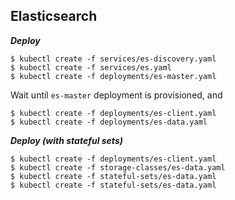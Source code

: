 ## Elasticsearch

***Deploy***

```
$ kubectl create -f services/es-discovery.yaml
$ kubectl create -f services/es.yaml
$ kubectl create -f deployments/es-master.yaml
```

Wait until `es-master` deployment is provisioned, and

```
$ kubectl create -f deployments/es-client.yaml
$ kubectl create -f deployments/es-data.yaml
```

***Deploy (with stateful sets)***

```
$ kubectl create -f deployments/es-client.yaml
$ kubectl create -f storage-classes/es-data.yaml
$ kubectl create -f stateful-sets/es-data.yaml
$ kubectl create -f stateful-sets/es-data.yaml
```